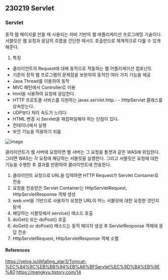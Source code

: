 ## 230219 Servlet

### Servlet

동적 웹 페이지를 만들 때 사용되는 자바 기반의 웹 애플리케이션 프로그래밍 기술이다. 서블릿은 웹 요청과 응답의 흐름을 간단한 메서드 호출만으로 체계적으로 다룰 수 있게 해준다.

1. 특징

- 클라이언트의 Request에 대해 동적으로 작동하는 웹 어플리케이션 컴포넌트
- 기존의 정적 웹 프로그램의 문제점을 보완하여 동적인 여러 가지 기능을 제공
- Java Thread를 이용하여 동작
- MVC 패턴에서 Controller로 이용
- html을 사용하여 요청에 응답한다.
- HTTP 프로토콜 서비스를 지원하는 javax.servlet.http.- - HttpServlet 클래스를 상속받는다.
- UDP보다 처리 속도가 느리다.
- HTML 변경 시 Servlet을 재컴파일해야 하는 단점이 있다.
- 컨테이너에서 실행
- 보안 기능을 적용하기 쉬움

![image](https://user-images.githubusercontent.com/61377122/219955923-d12223fc-f20a-4f94-86c4-dded4625f3ac.png)

클라이언트가 웹 서버에 요청하면 웹 서버는 그 요청을 톰캣과 같은 WAS에 위임한다. 그러면 WAS는 각 요청에 해당하는 서블릿을 실행한다. 그리고 서블릿은 요청에 대한 기능을 수행한 후 결과를 반환하여 클라이언트에 전송한다.

1. 클라이언트 요청으로 URL을 입력하면 HTTP Request가 Servlet Container로 전송
2. 요청을 전송받은 Servlet Container는 HttpServletRequest, HttpServletResponse 객체 생성
3. web.xml을 기반으로 사용자가 요청한 URL이 어느 서블릿에 대한 요청한 것인지 탐색
4. 해당하는 서블릿에서 service() 메소드 호출
5. doGet() 또는 doPost() 호출
6. doGet() or doPost() 메소드는 동적 페이지 생성 후 ServletResponse 객체에 응답 전송
7. HttpServletRequest, HttpServletResponse 객체 소멸

#### References

https://velog.io/@falling_star3/Tomcat-%EC%84%9C%EB%B8%94%EB%A6%BFServlet%EC%9D%B4%EB%9E%80
https://mangkyu.tistory.com/14
